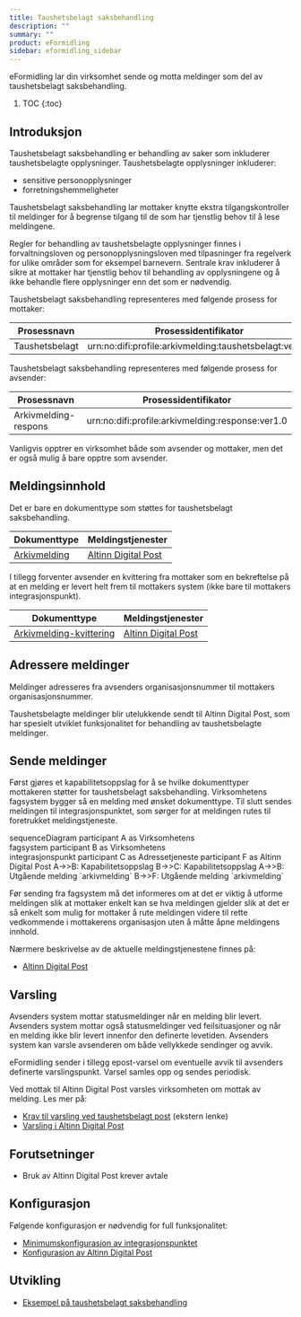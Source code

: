 ```yaml
---
title: Taushetsbelagt saksbehandling
description: ""
summary: ""
product: eFormidling
sidebar: eformidling_sidebar
---
```


eFormidling lar din virksomhet sende og motta meldinger som del av taushetsbelagt saksbehandling.

1. TOC
{:toc}

## Introduksjon

Taushetsbelagt saksbehandling er behandling av saker som inkluderer taushetsbelagte opplysninger. Taushetsbelagte
opplysninger inkluderer:

- sensitive personopplysninger
- forretningshemmeligheter

Taushetsbelagt saksbehandling lar mottaker knytte ekstra tilgangskontroller til meldinger for å begrense tilgang til de
som har tjenstlig behov til å lese meldingene.

Regler for behandling av taushetsbelagte opplysninger finnes i forvaltningsloven og personopplysningsloven  med
tilpasninger fra regelverk for ulike områder som for eksempel barnevern. Sentrale krav inkluderer å sikre at mottaker
har tjenstlig behov til behandling av opplysningene og å ikke behandle flere opplysninger enn det som er nødvendig. 

Taushetsbelagt saksbehandling representeres med følgende prosess for mottaker:

| **Prosessnavn** | **Prosessidentifikator**                               |
|-----------------|--------------------------------------------------------|
| Taushetsbelagt  | urn:no:difi:profile:arkivmelding:taushetsbelagt:ver1.0 |

Taushetsbelagt saksbehandling representeres med følgende prosess for avsender:

| **Prosessnavn**      | **Prosessidentifikator**                         |
|----------------------|--------------------------------------------------|
| Arkivmelding-respons | urn:no:difi:profile:arkivmelding:response:ver1.0 |

Vanligvis opptrer en virksomhet både som avsender og mottaker, men det er også mulig å bare opptre som avsender.

## Meldingsinnhold

Det er bare en dokumenttype som støttes for taushetsbelagt saksbehandling.

| **Dokumenttype**                                        | **Meldingstjenester**                                                     |
|---------------------------------------------------------|---------------------------------------------------------------------------|
| [Arkivmelding](../Utvikling/Dokumenttyper/arkivmelding) | [Altinn Digital Post](../Utvikling/Meldingstjenester/altinn_digital_post) |

I tillegg forventer avsender en kvittering fra mottaker som en bekreftelse på at en melding er levert helt frem til
mottakers system (ikke bare til mottakers integrasjonspunkt).

| **Dokumenttype**                                                             | **Meldingstjenester**                                                     |
|------------------------------------------------------------------------------|---------------------------------------------------------------------------|
| [Arkivmelding-kvittering](../Utvikling/Dokumenttyper/arkivmeldingkvittering) | [Altinn Digital Post](../Utvikling/Meldingstjenester/altinn_digital_post) |

## Adressere meldinger

Meldinger adresseres fra avsenders organisasjonsnummer til mottakers organisasjonsnummer.

Taushetsbelagte meldinger blir utelukkende sendt til Altinn Digital Post, som har spesielt utviklet funksjonalitet for
behandling av taushetsbelagte meldinger.

## Sende meldinger

Først gjøres et kapabilitetsoppslag for å se hvilke dokumenttyper mottakeren støtter for taushetsbelagt saksbehandling.
Virksomhetens fagsystem bygger så en melding med ønsket dokumenttype. Til slutt sendes meldingen til
integrasjonspunktet, som sørger for at meldingen rutes til foretrukket meldingstjeneste.

<div class="mermaid">
sequenceDiagram
participant A as Virksomhetens<br>fagsystem
participant B as Virksomhetens<br>integrasjonspunkt
participant C as Adressetjeneste
participant F as Altinn Digital Post
A->>B: Kapabilitetsoppslag
B->>C: Kapabilitetsoppslag
A->>B: Utgående melding `arkivmelding`
B->>F: Utgående melding `arkivmelding`
</div>

Før sending fra fagsystem må det informeres om at det er viktig å utforme meldingen slik at mottaker enkelt kan se hva
meldingen gjelder slik at det er så enkelt som mulig for mottaker å rute meldingen videre til rette vedkommende i
mottakerens organisasjon uten å måtte åpne meldingens innhold.

Nærmere beskrivelse av de aktuelle meldingstjenestene finnes på:

- [Altinn Digital Post](../Utvikling/Meldingstjenester/altinn_digital_post)

## Varsling

Avsenders system mottar statusmeldinger når en melding blir levert. Avsenders system mottar også statusmeldinger ved
feilsituasjoner og når en melding ikke blir levert innenfor den definerte levetiden. Avsenders system kan varsle
avsenderen om både vellykkede sendinger og avvik.

eFormidling sender i tillegg epost-varsel om eventuelle avvik til avsenders definerte varslingspunkt. Varsel samles opp
og sendes periodisk.

Ved mottak til Altinn Digital Post varsles virksomheten om mottak av melding. Les mer på:

- [Krav til varsling ved taushetsbelagt post](https://altinn.github.io/docs/utviklingsguider/digital-post-til-virksomheter/overorndet-funksjonalitet/#krav-til-varsling-ved-taushetsbelagt-post) (ekstern lenke)
- [Varsling i Altinn Digital Post](https://altinn.github.io/docs/utviklingsguider/varsling/)

## Forutsetninger

- Bruk av Altinn Digital Post krever avtale

## Konfigurasjon

Følgende konfigurasjon er nødvendig for full funksjonalitet:
 
- [Minimumskonfigurasjon av integrasjonspunktet](../installasjon/installasjon#minimumskonfigurasjon)
- [Konfigurasjon av Altinn Digital Post](../installasjon/installasjon#konfigurere-altinn-digital-post-dpv)

## Utvikling

- [Eksempel på taushetsbelagt saksbehandling](../Utvikling/Eksempel/taushetsbelagt_saksbehandling)
